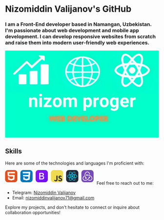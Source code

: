 # Nizomiddin Valijanov's GitHub

### I am a Front-End developer based in Namangan, Uzbekistan. I'm passionate about web development and mobile app development. I can develop responsive websites from scratch and raise them into modern user-friendly web experiences.

![Screenshot](https://github.com/Nizomiddin-Valijanov/Nizomiddin-Valijanov/blob/main/photo_2024-02-03_22-45-07.jpg)

## Skills

Here are some of the technologies and languages I'm proficient with:

<img align="left" alt="HTML" width="40px" style="padding-right:10px;"
   src="https://github.com/tandpfun/skill-icons/blob/main/icons/HTML.svg"
   />
<img align="left" alt="CSS" width="40px" style="padding-right:10px;"
   src="https://github.com/tandpfun/skill-icons/blob/main/icons/CSS.svg"
   />
<img align="left" alt="BOOTSTRAP" width="40px" style="padding-right:10px;"
   src="https://github.com/tandpfun/skill-icons/blob/main/icons/Bootstrap.svg"
   />

<img align="left" alt="JavaScript" width="40px" style="padding-right:10px;"
   src="https://github.com/tandpfun/skill-icons/blob/main/icons/JavaScript.svg"
   />

<img align="left" alt="React" width="40px" style="padding-right:10px;"
   src="https://github.com/tandpfun/skill-icons/blob/main/icons/React-Dark.svg"
   />
<img align="left" alt="REDUX" width="40px" style="padding-right:10px;"
   src="https://github.com/tandpfun/skill-icons/blob/main/icons/Redux.svg"
   />

<br />
<br />
Feel free to reach out to me:

- Telegram: [Nizomiddin Valijanov](https://www.linkedin.com/in/nizomiddin-valijanov-5b80032aa)
- Email: nizomiddinvalijanov71@gmail.com

Explore my projects, and don't hesitate to connect or inquire about collaboration opportunities!
